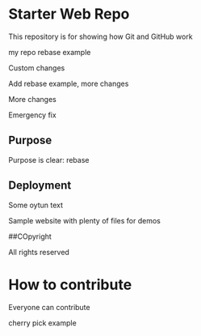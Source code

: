 # Starter Web Repo

This repository is for showing how Git and GitHub work

my repo rebase example

Custom changes

Add rebase example, more changes

More changes

Emergency fix

## Purpose

Purpose is clear: rebase

## Deployment

Some oytun text

Sample website with plenty of files for demos

##COpyright

All rights reserved


# How to contribute

Everyone can contribute

cherry pick example
